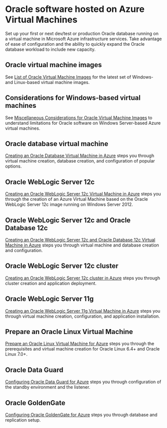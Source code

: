 <properties
	pageTitle="Oracle Software Hosted on Azure Virtual Machines"
	description="Get to the key topics that describe how to set up Oracle software on Windows or Linux-based Azure virtual machines."
	documentationCenter=""
	services="virtual-machines"
	authors="JoeDavies-MSFT"
	manager="timlt"
	editor=""
	tags="azure-service-management"/>

<tags
	ms.service="virtual-machines"
	ms.workload="infrastructure-services"
	ms.tgt_pltfrm="na"
	ms.devlang="na"
	ms.topic="article"
	ms.date="07/09/2015"
	ms.author="josephd"/>

# Oracle software hosted on Azure Virtual Machines

Set up your first or next dev/test or production Oracle database running on a virtual machine in Microsoft Azure infrastructure services. Take advantage of ease of configuration and the ability to quickly expand the Oracle database workload to include new capacity.

## Oracle virtual machine images

See [List of Oracle Virtual Machine Images](virtual-machines-oracle-list-oracle-virtual-machine-images.md) for the latest set of Windows- and Linux-based virtual machine images.

## Considerations for Windows-based virtual machines

See [Miscellaneous Considerations for Oracle Virtual Machine Images](virtual-machines-miscellaneous-considerations-oracle-virtual-machine-images.md) to understand limitations for Oracle software on Windows Server-based Azure virtual machines.

## Oracle database virtual machine

[Creating an Oracle Database Virtual Machine in Azure](virtual-machines-creating-oracle-database-virtual-machine.md) steps you through virtual machine creation, database creation, and configuration of popular options.

## Oracle WebLogic Server 12c

[Creating an Oracle WebLogic Server 12c Virtual Machine in Azure](virtual-machines-creating-oracle-weblogic-server-12c-virtual-machine.md) steps you through the creation of an Azure Virtual Machine based on the Oracle WebLogic Server 12c image running on Windows Server 2012.

## Oracle WebLogic Server 12c and Oracle Database 12c

[Creating an Oracle WebLogic Server 12c and Oracle Database 12c Virtual Machine in Azure](virtual-machines-creating-oracle-weblogic-server-12c-oracle-database-12c-virtual-machine.md) steps you through virtual machine and database creation and configuration.

## Oracle WebLogic Server 12c cluster

[Creating an Oracle WebLogic Server 12c cluster in Azure](virtual-machines-creating-oracle-weblogic-server-12c-cluster.md) steps you through cluster creation and application deployment.

## Oracle WebLogic Server 11g

[Creating an Oracle WebLogic Server 11g Virtual Machine in Azure](virtual-machines-creating-oracle-weblogic-server-11g-virtual-machine.md) steps you through virtual machine creation, configuration, and application installation.

## Prepare an Oracle Linux Virtual Machine

[Prepare an Oracle Linux Virtual Machine for Azure](virtual-machines-prepare-oracle-linux-virtual-machine.md) steps you through the prerequisites and virtual machine creation for Oracle Linux 6.4+ and Oracle Linux 7.0+.

## Oracle Data Guard

[Configuring Oracle Data Guard for Azure](virtual-machines-configuring-oracle-data-guard.md) steps you through configuration of the standby environment and the listener.

## Oracle GoldenGate

[Configuring Oracle GoldenGate for Azure](virtual-machines-configuring-oracle-goldengate.md) steps you through database and replication setup.
